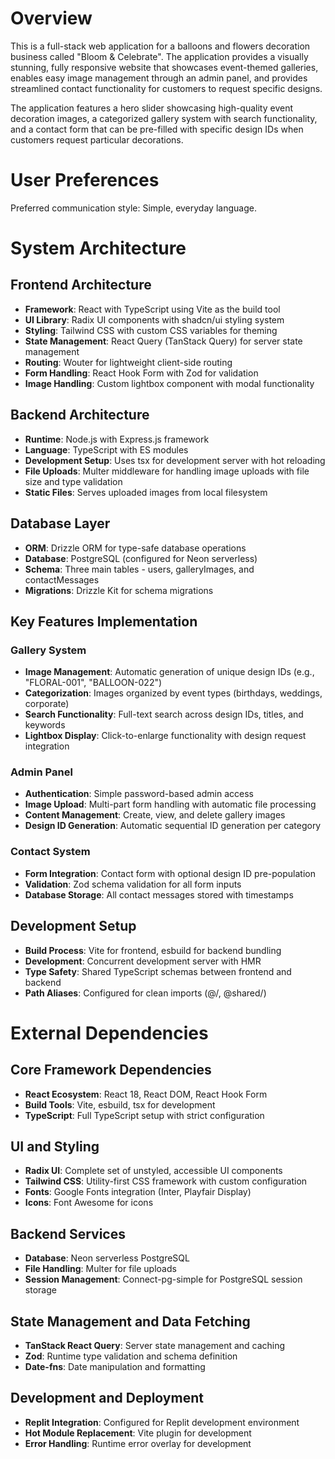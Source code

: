 # Overview

This is a full-stack web application for a balloons and flowers decoration business called "Bloom & Celebrate". The application provides a visually stunning, fully responsive website that showcases event-themed galleries, enables easy image management through an admin panel, and provides streamlined contact functionality for customers to request specific designs.

The application features a hero slider showcasing high-quality event decoration images, a categorized gallery system with search functionality, and a contact form that can be pre-filled with specific design IDs when customers request particular decorations.

# User Preferences

Preferred communication style: Simple, everyday language.

# System Architecture

## Frontend Architecture
- **Framework**: React with TypeScript using Vite as the build tool
- **UI Library**: Radix UI components with shadcn/ui styling system
- **Styling**: Tailwind CSS with custom CSS variables for theming
- **State Management**: React Query (TanStack Query) for server state management
- **Routing**: Wouter for lightweight client-side routing
- **Form Handling**: React Hook Form with Zod for validation
- **Image Handling**: Custom lightbox component with modal functionality

## Backend Architecture
- **Runtime**: Node.js with Express.js framework
- **Language**: TypeScript with ES modules
- **Development Setup**: Uses tsx for development server with hot reloading
- **File Uploads**: Multer middleware for handling image uploads with file size and type validation
- **Static Files**: Serves uploaded images from local filesystem

## Database Layer
- **ORM**: Drizzle ORM for type-safe database operations
- **Database**: PostgreSQL (configured for Neon serverless)
- **Schema**: Three main tables - users, galleryImages, and contactMessages
- **Migrations**: Drizzle Kit for schema migrations

## Key Features Implementation

### Gallery System
- **Image Management**: Automatic generation of unique design IDs (e.g., "FLORAL-001", "BALLOON-022")
- **Categorization**: Images organized by event types (birthdays, weddings, corporate)
- **Search Functionality**: Full-text search across design IDs, titles, and keywords
- **Lightbox Display**: Click-to-enlarge functionality with design request integration

### Admin Panel
- **Authentication**: Simple password-based admin access
- **Image Upload**: Multi-part form handling with automatic file processing
- **Content Management**: Create, view, and delete gallery images
- **Design ID Generation**: Automatic sequential ID generation per category

### Contact System
- **Form Integration**: Contact form with optional design ID pre-population
- **Validation**: Zod schema validation for all form inputs
- **Database Storage**: All contact messages stored with timestamps

## Development Setup
- **Build Process**: Vite for frontend, esbuild for backend bundling
- **Development**: Concurrent development server with HMR
- **Type Safety**: Shared TypeScript schemas between frontend and backend
- **Path Aliases**: Configured for clean imports (@/, @shared/)

# External Dependencies

## Core Framework Dependencies
- **React Ecosystem**: React 18, React DOM, React Hook Form
- **Build Tools**: Vite, esbuild, tsx for development
- **TypeScript**: Full TypeScript setup with strict configuration

## UI and Styling
- **Radix UI**: Complete set of unstyled, accessible UI components
- **Tailwind CSS**: Utility-first CSS framework with custom configuration
- **Fonts**: Google Fonts integration (Inter, Playfair Display)
- **Icons**: Font Awesome for icons

## Backend Services
- **Database**: Neon serverless PostgreSQL
- **File Handling**: Multer for file uploads
- **Session Management**: Connect-pg-simple for PostgreSQL session storage

## State Management and Data Fetching
- **TanStack React Query**: Server state management and caching
- **Zod**: Runtime type validation and schema definition
- **Date-fns**: Date manipulation and formatting

## Development and Deployment
- **Replit Integration**: Configured for Replit development environment
- **Hot Module Replacement**: Vite plugin for development
- **Error Handling**: Runtime error overlay for development
